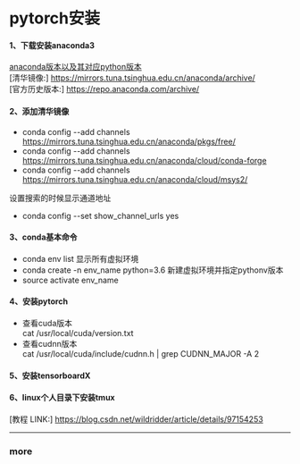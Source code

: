 # pytorch安装  

#### 1、下载安装anaconda3   
[anaconda版本以及其对应python版本](anaconda_version.png)   
[清华镜像:] https://mirrors.tuna.tsinghua.edu.cn/anaconda/archive/    
[官方历史版本:] https://repo.anaconda.com/archive/  

#### 2、添加清华镜像  
- conda config --add channels https://mirrors.tuna.tsinghua.edu.cn/anaconda/pkgs/free/    
- conda config --add channels https://mirrors.tuna.tsinghua.edu.cn/anaconda/cloud/conda-forge     
- conda config --add channels https://mirrors.tuna.tsinghua.edu.cn/anaconda/cloud/msys2/    

设置搜索的时候显示通道地址  
- conda config --set show_channel_urls yes  

#### 3、conda基本命令  
- conda env list 显示所有虚拟环境  
- conda create -n env_name python=3.6 新建虚拟环境并指定pythonv版本  
- source activate env_name    

#### 4、安装pytorch  
- 查看cuda版本   
    cat /usr/local/cuda/version.txt    
- 查看cudnn版本  
    cat /usr/local/cuda/include/cudnn.h | grep CUDNN_MAJOR -A 2   
    


#### 5、安装tensorboardX   

#### 6、linux个人目录下安装tmux   
[教程 LINK:] https://blog.csdn.net/wildridder/article/details/97154253     



-----

### more   




